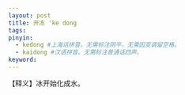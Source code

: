 ```yaml
---
layout: post
title: 开冻 'ke dong 
tags:
pinyin: 
  - kedong #上海话拼音。无需标注阴平，无需因变调留空格。 
  - kaidong #汉语拼音。无需标注普通话四声。
keyword: 
---
```


【释义】冰开始化成水。            
                                